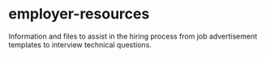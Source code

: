 # employer-resources
Information and files to assist in the hiring process from job advertisement templates to interview technical questions.
